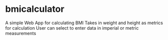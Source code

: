 # bmicalculator
A simple Web App for calculating BMI
Takes in weight and height as metrics for calculation
User can select to enter data in imperial or metric measurements
